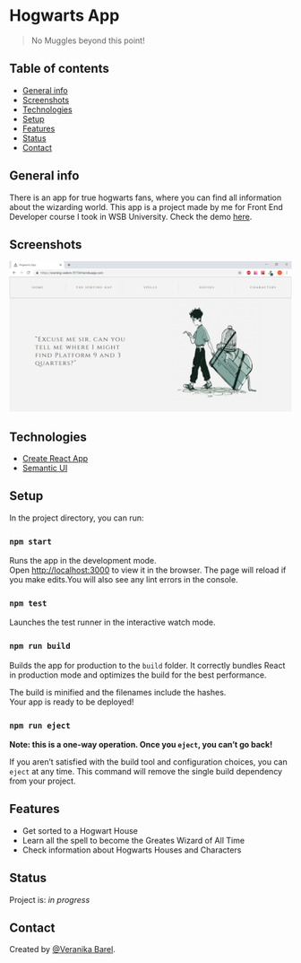 # Hogwarts App
> No Muggles beyond this point! 

## Table of contents
* [General info](#general-info)
* [Screenshots](#screenshots)
* [Technologies](#technologies)
* [Setup](#setup)
* [Features](#features)
* [Status](#status)
* [Contact](#contact)

## General info
There is an app for true hogwarts fans, where you can find all information about the wizarding world. This app is a project made by me for Front End Developer course I took in WSB University. Check the demo [here](https://evening-waters-91734.herokuapp.com/).

## Screenshots
![](src/screenshots/home.png?raw=true)

## Technologies
* [Create React App](https://github.com/facebook/create-react-app)
* [Semantic UI](https://github.com/Semantic-Org)

## Setup
In the project directory, you can run:

### `npm start`

Runs the app in the development mode.<br>
Open [http://localhost:3000](http://localhost:3000) to view it in the browser. The page will reload if you make edits.You will also see any lint errors in the console.

### `npm test`

Launches the test runner in the interactive watch mode.

### `npm run build`

Builds the app for production to the `build` folder. It correctly bundles React in production mode and optimizes the build for the best performance.

The build is minified and the filenames include the hashes.<br>
Your app is ready to be deployed!

### `npm run eject`

**Note: this is a one-way operation. Once you `eject`, you can’t go back!**

If you aren’t satisfied with the build tool and configuration choices, you can `eject` at any time. This command will remove the single build dependency from your project.

## Features
* Get sorted to a Hogwart House 
* Learn all the spell to become the Greates Wizard of All Time
* Check information about Hogwarts Houses and Characters

## Status
Project is: _in progress_

## Contact
Created by [@Veranika Barel](https://github.com/veranikabarel).




